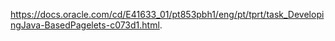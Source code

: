 https://docs.oracle.com/cd/E41633_01/pt853pbh1/eng/pt/tprt/task_DevelopingJava-BasedPagelets-c073d1.html. 

